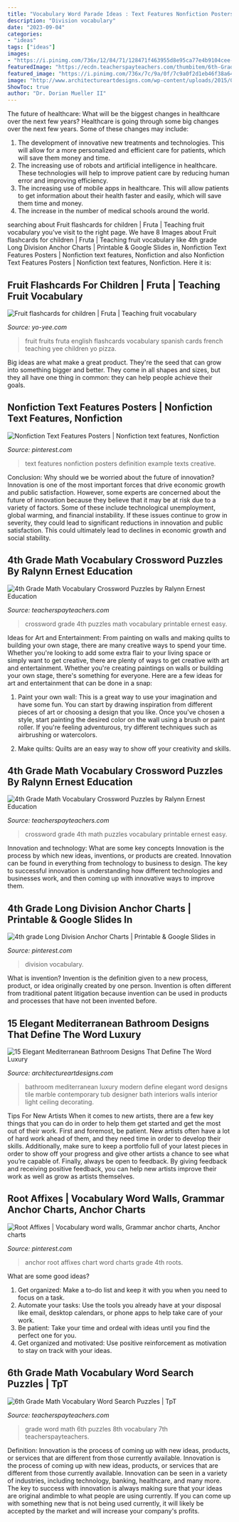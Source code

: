```yaml
---
title: "Vocabulary Word Parade Ideas : Text Features Nonfiction Posters Definition Example Texts Creative"
description: "Division vocabulary"
date: "2023-09-04"
categories:
- "ideas"
tags: ["ideas"]
images:
- "https://i.pinimg.com/736x/12/84/71/128471f463955d8e95ca77e4b9104cee--falcons-teacher-resources.jpg"
featuredImage: "https://ecdn.teacherspayteachers.com/thumbitem/6th-Grade-Math-Vocabulary-Word-Search-Puzzles-1500873669/original-210903-2.jpg"
featured_image: "https://i.pinimg.com/736x/7c/9a/0f/7c9a0f2d1eb46f38a64cbe524ce0c9df.jpg"
image: "http://www.architectureartdesigns.com/wp-content/uploads/2015/02/15-Elegant-Mediterranean-Bathroom-Designs-That-Define-The-Word-Luxury-11-630x883.jpg"
ShowToc: true
author: "Dr. Dorian Mueller II"
---
```



The future of healthcare: What will be the biggest changes in healthcare over the next few years?
Healthcare is going through some big changes over the next few years. Some of these changes may include: 
1. The development of innovative new treatments and technologies. This will allow for a more personalized and efficient care for patients, which will save them money and time. 
2. The increasing use of robots and artificial intelligence in healthcare. These technologies will help to improve patient care by reducing human error and improving efficiency. 
3. The increasing use of mobile apps in healthcare. This will allow patients to get information about their health faster and easily, which will save them time and money. 
4. The increase in the number of medical schools around the world.

	

		
searching about Fruit flashcards for children | Fruta | Teaching fruit vocabulary you've visit to the right page. We have 8 Images about Fruit flashcards for children | Fruta | Teaching fruit vocabulary like 4th grade Long Division Anchor Charts | Printable &amp; Google Slides in, Nonfiction Text Features Posters | Nonfiction text features, Nonfiction and also Nonfiction Text Features Posters | Nonfiction text features, Nonfiction. Here it is:
		
    
## Fruit Flashcards For Children | Fruta | Teaching Fruit Vocabulary

<img loading=lazy src="https://www.yo-yee.com/14-323/fruta.jpg" onerror="this.onerror=null;this.src='https://tse3.mm.bing.net/th?id=OIP.8I8RDIlwhdxhmhe-paaZTAHaKe&amp;pid=15.1';" alt="Fruit flashcards for children | Fruta | Teaching fruit vocabulary">

_Source: yo-yee.com_

>fruit fruits fruta english flashcards vocabulary spanish cards french teaching yee children yo pizza. 

	

Big ideas are what make a great product. They're the seed that can grow into something bigger and better. They come in all shapes and sizes, but they all have one thing in common: they can help people achieve their goals.

    
## Nonfiction Text Features Posters | Nonfiction Text Features, Nonfiction

<img loading=lazy src="https://i.pinimg.com/736x/7c/9a/0f/7c9a0f2d1eb46f38a64cbe524ce0c9df.jpg" onerror="this.onerror=null;this.src='https://tse4.mm.bing.net/th?id=OIP.jgYIAhMB8RasYdZrCbih9wHaO0&amp;pid=15.1';" alt="Nonfiction Text Features Posters | Nonfiction text features, Nonfiction">

_Source: pinterest.com_

>text features nonfiction posters definition example texts creative. 

	

Conclusion: Why should we be worried about the future of innovation?
Innovation is one of the most important forces that drive economic growth and public satisfaction. However, some experts are concerned about the future of innovation because they believe that it may be at risk due to a variety of factors. Some of these include technological unemployment, global warming, and financial instability. If these issues continue to grow in severity, they could lead to significant reductions in innovation and public satisfaction. This could ultimately lead to declines in economic growth and social stability.

    
## 4th Grade Math Vocabulary Crossword Puzzles By Ralynn Ernest Education

<img loading=lazy src="https://ecdn.teacherspayteachers.com/thumbitem/4th-Grade-Math-Vocabulary-Crossword-Puzzles-1500873669/original-210821-2.jpg" onerror="this.onerror=null;this.src='https://tse1.mm.bing.net/th?id=OIP.PebvD76y128oGeDSVs289wAAAA&amp;pid=15.1';" alt="4th Grade Math Vocabulary Crossword Puzzles by Ralynn Ernest Education">

_Source: teacherspayteachers.com_

>crossword grade 4th puzzles math vocabulary printable ernest easy. 

	

Ideas for Art and Entertainment: From painting on walls and making quilts to building your own stage, there are many creative ways to spend your time.
Whether you're looking to add some extra flair to your living space or simply want to get creative, there are plenty of ways to get creative with art and entertainment. Whether you're creating paintings on walls or building your own stage, there's something for everyone. Here are a few ideas for art and entertainment that can be done in a snap:
1. Paint your own wall: This is a great way to use your imagination and have some fun. You can start by drawing inspiration from different pieces of art or choosing a design that you like. Once you've chosen a style, start painting the desired color on the wall using a brush or paint roller. If you're feeling adventurous, try different techniques such as airbrushing or watercolors.

2. Make quilts: Quilts are an easy way to show off your creativity and skills.

    
## 4th Grade Math Vocabulary Crossword Puzzles By Ralynn Ernest Education

<img loading=lazy src="https://ecdn.teacherspayteachers.com/thumbitem/4th-Grade-Math-Vocabulary-Crossword-Puzzles-1500873669/original-210821-4.jpg" onerror="this.onerror=null;this.src='https://tse1.mm.bing.net/th?id=OIP._G6qp2s9hqz48kAv1e-0yQAAAA&amp;pid=15.1';" alt="4th Grade Math Vocabulary Crossword Puzzles by Ralynn Ernest Education">

_Source: teacherspayteachers.com_

>crossword grade 4th math puzzles vocabulary printable ernest easy. 

	

Innovation and technology: What are some key concepts
Innovation is the process by which new ideas, inventions, or products are created. Innovation can be found in everything from technology to business to design. The key to successful innovation is understanding how different technologies and businesses work, and then coming up with innovative ways to improve them.

    
## 4th Grade Long Division Anchor Charts | Printable &amp; Google Slides In

<img loading=lazy src="https://i.pinimg.com/736x/5d/fd/4e/5dfd4e42190839f5f2fe3125f2b1aa27.jpg" onerror="this.onerror=null;this.src='https://tse4.mm.bing.net/th?id=OIP.oHMMBA0FZhlLI3INTzPpbQHaLH&amp;pid=15.1';" alt="4th grade Long Division Anchor Charts | Printable &amp; Google Slides in">

_Source: pinterest.com_

>division vocabulary. 

	

What is invention?
Invention is the definition given to a new process, product, or idea originally created by one person. Invention is often different from traditional patent litigation because invention can be used in products and processes that have not been invented before.

    
## 15 Elegant Mediterranean Bathroom Designs That Define The Word Luxury

<img loading=lazy src="http://www.architectureartdesigns.com/wp-content/uploads/2015/02/15-Elegant-Mediterranean-Bathroom-Designs-That-Define-The-Word-Luxury-11-630x883.jpg" onerror="this.onerror=null;this.src='https://tse2.mm.bing.net/th?id=OIP.r_IZqNDZyjSJydxICjFLFAHaKY&amp;pid=15.1';" alt="15 Elegant Mediterranean Bathroom Designs That Define The Word Luxury">

_Source: architectureartdesigns.com_

>bathroom mediterranean luxury modern define elegant word designs tile marble contemporary tub designer bath interiors walls interior light ceiling decorating. 

	

Tips For New Artists
When it comes to new artists, there are a few key things that you can do in order to help them get started and get the most out of their work. First and foremost, be patient. New artists often have a lot of hard work ahead of them, and they need time in order to develop their skills. Additionally, make sure to keep a portfolio full of your latest pieces in order to show off your progress and give other artists a chance to see what you’re capable of. Finally, always be open to feedback. By giving feedback and receiving positive feedback, you can help new artists improve their work as well as grow as artists themselves.

    
## Root Affixes | Vocabulary Word Walls, Grammar Anchor Charts, Anchor Charts

<img loading=lazy src="https://i.pinimg.com/736x/12/84/71/128471f463955d8e95ca77e4b9104cee--falcons-teacher-resources.jpg" onerror="this.onerror=null;this.src='https://tse3.mm.bing.net/th?id=OIP.BK3IbZ8VxPHioTQGk4wMuAHaJ3&amp;pid=15.1';" alt="Root Affixes | Vocabulary word walls, Grammar anchor charts, Anchor charts">

_Source: pinterest.com_

>anchor root affixes chart word charts grade 4th roots. 

	

What are some good ideas?
1. Get organized: Make a to-do list and keep it with you when you need to focus on a task.
2. Automate your tasks: Use the tools you already have at your disposal like email, desktop calendars, or phone apps to help take care of your work.
3. Be patient: Take your time and ordeal with ideas until you find the perfect one for you.
4. Get organized and motivated: Use positive reinforcement as motivation to stay on track with your ideas.

    
## 6th Grade Math Vocabulary Word Search Puzzles | TpT

<img loading=lazy src="https://ecdn.teacherspayteachers.com/thumbitem/6th-Grade-Math-Vocabulary-Word-Search-Puzzles-1500873669/original-210903-2.jpg" onerror="this.onerror=null;this.src='https://tse4.mm.bing.net/th?id=OIP.IYORPYpbd5WIYqNqEJooggAAAA&amp;pid=15.1';" alt="6th Grade Math Vocabulary Word Search Puzzles | TpT">

_Source: teacherspayteachers.com_

>grade word math 6th puzzles 8th vocabulary 7th teacherspayteachers. 

	

Definition: Innovation is the process of coming up with new ideas, products, or services that are different from those currently available.
Innovation is the process of coming up with new ideas, products, or services that are different from those currently available. Innovation can be seen in a variety of industries, including technology, banking, healthcare, and many more. The key to success with innovation is always making sure that your ideas are original andimble to what people are using currently. If you can come up with something new that is not being used currently, it will likely be accepted by the market and will increase your company's profits.

